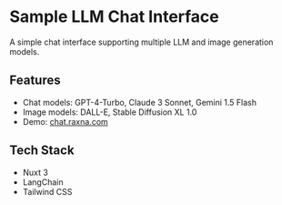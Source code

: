 # Sample LLM Chat Interface

A simple chat interface supporting multiple LLM and image generation models.

## Features

- Chat models: GPT-4-Turbo, Claude 3 Sonnet, Gemini 1.5 Flash
- Image models: DALL-E, Stable Diffusion XL 1.0
- Demo: [chat.raxna.com](https://chat.raxna.com)

## Tech Stack

- Nuxt 3
- LangChain
- Tailwind CSS
